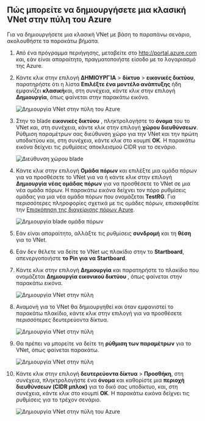 ## <a name="how-to-create-a-classic-vnet-in-the-azure-portal"></a>Πώς μπορείτε να δημιουργήσετε μια κλασική VNet στην πύλη του Azure

Για να δημιουργήσετε μια κλασική VNet με βάση το παραπάνω σενάριο, ακολουθήστε τα παρακάτω βήματα.

1. Από ένα πρόγραμμα περιήγησης, μεταβείτε στο http://portal.azure.com και, εάν είναι απαραίτητο, πραγματοποιήστε είσοδο με το λογαριασμό της Azure.
2. Κάντε κλικ στην επιλογή **ΔΗΜΙΟΥΡΓΊΑ** > **δίκτυο** > **εικονικές δικτύου**, παρατηρήστε ότι η λίστα **Επιλέξτε ένα μοντέλο ανάπτυξης** ήδη εμφανίζει **κλασική**και, στη συνέχεια, κάντε κλικ στην επιλογή **Δημιουργία**, όπως φαίνεται στην παρακάτω εικόνα.

    ![Δημιουργία VNet στην πύλη του Azure](./media/virtual-networks-create-vnet-classic-pportal-include/vnet-create-pportal-figure1.gif)

3. Στην το blade **εικονικές δικτύου** , πληκτρολογήστε το **όνομα** του το VNet και, στη συνέχεια, κάντε κλικ στην επιλογή **χώρου διευθύνσεων**. Ρύθμιση παραμέτρων σας διεύθυνση χώρο για την VNet και την πρώτη υποδικτύου και, στη συνέχεια, κάντε κλικ στο κουμπί **OK**. Η παρακάτω εικόνα δείχνει τις ρυθμίσεις αποκλεισμού CIDR για το σενάριο.

    ![Διεύθυνση χώρου blade](./media/virtual-networks-create-vnet-classic-pportal-include/vnet-create-pportal-figure2.png)

4. Κάντε κλικ στην επιλογή **Ομάδα πόρων** και επιλέξτε μια ομάδα πόρων για να προσθέσετε το VNet για να ή κάντε κλικ στην επιλογή **Δημιουργία νέας ομάδας πόρων** για να προσθέσετε το VNet σε μια νέα ομάδα πόρων. Η παρακάτω εικόνα δείχνει τον πόρο ρυθμίσεις ομάδας για μια νέα ομάδα πόρων που ονομάζεται **TestRG**. Για περισσότερες πληροφορίες σχετικά με τις ομάδες πόρων, επισκεφθείτε την [Επισκόπηση της διαχείρισης πόρων Azure](../articles/virtual-network/resource-group-overview.md#resource-groups).

    ![Δημιουργία blade ομάδα πόρων](./media/virtual-networks-create-vnet-classic-pportal-include/vnet-create-pportal-figure3.png)

5. Εάν είναι απαραίτητο, αλλάξτε τις ρυθμίσεις **συνδρομή** και τη **θέση** για το VNet. 

6. Εάν δεν θέλετε να δείτε το VNet ως πλακίδιο στην το **Startboard**, απενεργοποιήστε **το Pin για να Startboard**. 

7. Κάντε κλικ στην επιλογή **Δημιουργία** και παρατηρήστε το πλακίδιο που ονομάζεται **Δημιουργία εικονικού δικτύου** , όπως φαίνεται στην παρακάτω εικόνα.

    ![Δημιουργία VNet στην πύλη](./media/virtual-networks-create-vnet-classic-pportal-include/vnet-create-pportal-figure4.png)

8. Αναμονή για το VNet θα δημιουργηθεί και όταν εμφανιστεί το παρακάτω πλακίδιο, κάντε κλικ στην επιλογή για να προσθέσετε περισσότερες δευτερεύοντα δίκτυα.

    ![Δημιουργία VNet στην πύλη](./media/virtual-networks-create-vnet-classic-pportal-include/vnet-create-pportal-figure5.png)

9. Θα πρέπει να μπορείτε να δείτε τη **ρύθμιση των παραμέτρων** για το VNet, όπως φαίνεται παρακάτω. 

    ![Δημιουργία VNet στην πύλη](./media/virtual-networks-create-vnet-classic-pportal-include/vnet-create-pportal-figure6.png)

10. Κάντε κλικ στην επιλογή **δευτερεύοντα δίκτυα** > **Προσθήκη**, στη συνέχεια, πληκτρολογήστε ένα **όνομα** και καθορίστε μια **περιοχή διευθύνσεων (CIDR μπλοκ)** για το δικό σας υποδίκτυο, και, στη συνέχεια, κάντε κλικ στο κουμπί **OK**. Η παρακάτω εικόνα δείχνει τις ρυθμίσεις για το τρέχον σενάριο.

    ![Δημιουργία VNet στην πύλη του Azure](./media/virtual-networks-create-vnet-classic-pportal-include/vnet-create-pportal-figure7.gif)